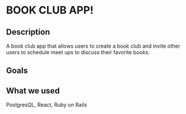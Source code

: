 # BOOK CLUB APP!

## Description

A book club app that allows users to create a book club and invite other users to schedule meet ups to discuss their favorite books. 

## Goals



## What we used

PostgresQL, React, Ruby on Rails 
